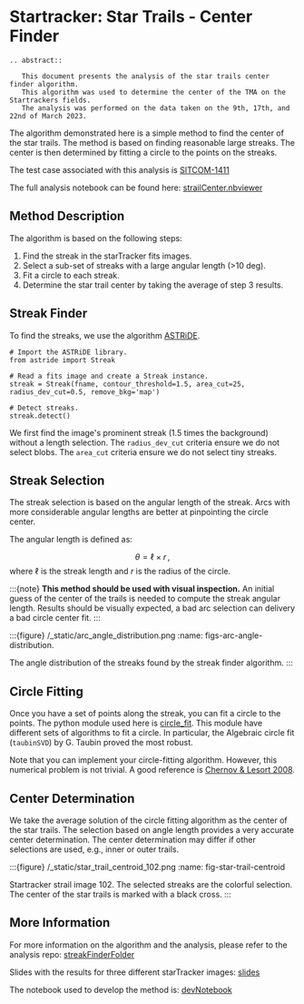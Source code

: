 # Startracker: Star Trails - Center Finder

```{eval-rst}
.. abstract::

   This document presents the analysis of the star trails center finder algorithm.
   This algorithm was used to determine the center of the TMA on the Startrackers fields.
   The analysis was performed on the data taken on the 9th, 17th, and 22nd of March 2023.

```

The algorithm demonstrated here is a simple method to find the center of the star trails. 
The method is based on finding reasonable large streaks. 
The center is then determined by fitting a circle to the points on the streaks.

The test case associated with this analysis is [SITCOM-1411](https://rubinobs.atlassian.net/browse/SITCOM-1411)

The full analysis notebook can be found here:
[strailCenter.nbviewer](https://nbviewer.org/github/estevesjh/ComScratchStuff/blob/summit2023/starTracker/streakFinder/starTrailCenter2.ipynb)

## Method Description

The algorithm is based on the following steps:
1. Find the streak in the starTracker fits images.
2. Select a sub-set of streaks with a large angular length (>10 deg).
3. Fit a circle to each streak.
4. Determine the star trail center by taking the average of step 3 results.

## Streak Finder
To find the streaks, we use the algorithm [ASTRiDE](https://github.com/dwkim78/ASTRiDE#4-how-to-use-astride).

```
# Import the ASTRiDE library.
from astride import Streak

# Read a fits image and create a Streak instance.
streak = Streak(fname, contour_threshold=1.5, area_cut=25, radius_dev_cut=0.5, remove_bkg='map')

# Detect streaks.
streak.detect()
```

We first find the image's prominent streak (1.5 times the background) without a length selection. 
The `radius_dev_cut` criteria ensure we do not select blobs.
The `area_cut` criteria ensure we do not select tiny streaks. 

## Streak Selection
The streak selection is based on the angular length of the streak.
Arcs with more considerable angular lengths are better at pinpointing the circle center. 

The angular length is defined as:

$$
\theta = \ell \times r \,, 
$$
where $\ell$ is the streak length and $r$ is the radius of the circle.

:::{note}
 **This method should be used with visual inspection.** An initial guess of the center of the trails is needed to compute the streak angular length. Results should be visually expected, a bad arc selection can delivery a bad circle center fit.
:::

:::{figure} /_static/arc_angle_distribution.png
:name: figs-arc-angle-distribution.

The angle distribution of the streaks found by the streak finder algorithm.
:::

## Circle Fitting

Once you have a set of points along the streak, you can fit a circle to the points.
The python module used here is [circle_fit](https://pypi.org/project/circle-fit/). 
This module have different sets of algorithms to fit a circle.
In particular, the Algebraic circle fit (`taubinSVD`) by G. Taubin proved the most robust.

Note that you can implement your circle-fitting algorithm.
However, this numerical problem is not trivial.
A good reference is [Chernov  & Lesort 2008](https://arxiv.org/abs/cs/0301001).

## Center Determination
We take the average solution of the circle fitting algorithm as the center of the star trails.
The selection based on angle length provides a very accurate center determination.
The center determination may differ if other selections are used, e.g., inner or outer trails.

:::{figure} /_static/star_trail_centroid_102.png
:name: fig-star-trail-centroid

Startracker strail image 102. The selected streaks are the colorful selection. The center of the star trails is marked with a black cross.
:::


## More Information
For more information on the algorithm and the analysis, please refer to the analysis repo:
[streakFinderFolder](https://github.com/estevesjh/ComScratchStuff/tree/summit2023/starTracker/streakFinder)

Slides with the results for three different starTracker images:
[slides](https://drive.google.com/file/d/1bo2l10HO1lA3KoAJWgcUbpMf44smyGt7/view?usp=sharing)

The notebook used to develop the method is:
[devNotebook](https://nbviewer.org/github/estevesjh/ComScratchStuff/blob/summit2023/starTracker/streakFinder/starTrailCenter.ipynb)
